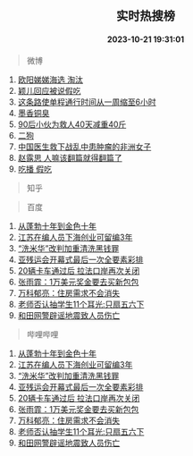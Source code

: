 <div align="center"><h2>实时热搜榜</h2><h4>2023-10-21 19:31:01</h4></div>

> 微博  

1. [欧阳娣娣海选 淘汰](https://s.weibo.com/weibo?q=%E6%AC%A7%E9%98%B3%E5%A8%A3%E5%A8%A3%E6%B5%B7%E9%80%89%20%E6%B7%98%E6%B1%B0&t=31&band_rank=1&Refer=top)<br />
2. [颖儿回应被说假吃](https://s.weibo.com/weibo?q=%23%E9%A2%96%E5%84%BF%E5%9B%9E%E5%BA%94%E8%A2%AB%E8%AF%B4%E5%81%87%E5%90%83%23&t=31&band_rank=2&Refer=top)<br />
3. [这条路使单程通行时间从一周缩至6小时](https://s.weibo.com/weibo?q=%23%E8%BF%99%E6%9D%A1%E8%B7%AF%E4%BD%BF%E5%8D%95%E7%A8%8B%E9%80%9A%E8%A1%8C%E6%97%B6%E9%97%B4%E4%BB%8E%E4%B8%80%E5%91%A8%E7%BC%A9%E8%87%B36%E5%B0%8F%E6%97%B6%23&t=31&band_rank=3&Refer=top)<br />
4. [墨香铜臭](https://s.weibo.com/weibo?q=%E5%A2%A8%E9%A6%99%E9%93%9C%E8%87%AD&t=31&band_rank=4&Refer=top)<br />
5. [90后小伙为救人40天减重40斤](https://s.weibo.com/weibo?q=%2390%E5%90%8E%E5%B0%8F%E4%BC%99%E4%B8%BA%E6%95%91%E4%BA%BA40%E5%A4%A9%E5%87%8F%E9%87%8D40%E6%96%A4%23&t=31&band_rank=5&Refer=top)<br />
6. [二狗](https://s.weibo.com/weibo?q=%E4%BA%8C%E7%8B%97&t=31&band_rank=6&Refer=top)<br />
7. [中国医生救下战乱中患肿瘤的非洲女子](https://s.weibo.com/weibo?q=%23%E4%B8%AD%E5%9B%BD%E5%8C%BB%E7%94%9F%E6%95%91%E4%B8%8B%E6%88%98%E4%B9%B1%E4%B8%AD%E6%82%A3%E8%82%BF%E7%98%A4%E7%9A%84%E9%9D%9E%E6%B4%B2%E5%A5%B3%E5%AD%90%23&t=31&band_rank=7&Refer=top)<br />
8. [赵露思 人嘛该翻篇就得翻篇了](https://s.weibo.com/weibo?q=%E8%B5%B5%E9%9C%B2%E6%80%9D%20%E4%BA%BA%E5%98%9B%E8%AF%A5%E7%BF%BB%E7%AF%87%E5%B0%B1%E5%BE%97%E7%BF%BB%E7%AF%87%E4%BA%86&t=31&band_rank=8&Refer=top)<br />
9. [吃播 假吃](https://s.weibo.com/weibo?q=%E5%90%83%E6%92%AD%20%E5%81%87%E5%90%83&t=31&band_rank=9&Refer=top)<br />

> 知乎  


> 百度  

1. [从蓬勃十年到金色十年](https://www.baidu.com/s?wd=%E4%BB%8E%E8%93%AC%E5%8B%83%E5%8D%81%E5%B9%B4%E5%88%B0%E9%87%91%E8%89%B2%E5%8D%81%E5%B9%B4&sa=fyb_news&rsv_dl=fyb_news)<br />
2. [江苏在编人员下海创业可留编3年](https://www.baidu.com/s?wd=%E6%B1%9F%E8%8B%8F%E5%9C%A8%E7%BC%96%E4%BA%BA%E5%91%98%E4%B8%8B%E6%B5%B7%E5%88%9B%E4%B8%9A%E5%8F%AF%E7%95%99%E7%BC%963%E5%B9%B4&sa=fyb_news&rsv_dl=fyb_news)<br />
3. [“洗米华”改判加重清洗黑钱罪](https://www.baidu.com/s?wd=%E2%80%9C%E6%B4%97%E7%B1%B3%E5%8D%8E%E2%80%9D%E6%94%B9%E5%88%A4%E5%8A%A0%E9%87%8D%E6%B8%85%E6%B4%97%E9%BB%91%E9%92%B1%E7%BD%AA&sa=fyb_news&rsv_dl=fyb_news)<br />
4. [亚残运会开幕式最后一次全要素彩排](https://www.baidu.com/s?wd=%E4%BA%9A%E6%AE%8B%E8%BF%90%E4%BC%9A%E5%BC%80%E5%B9%95%E5%BC%8F%E6%9C%80%E5%90%8E%E4%B8%80%E6%AC%A1%E5%85%A8%E8%A6%81%E7%B4%A0%E5%BD%A9%E6%8E%92&sa=fyb_news&rsv_dl=fyb_news)<br />
5. [20辆卡车通过后 拉法口岸再次关闭](https://www.baidu.com/s?wd=20%E8%BE%86%E5%8D%A1%E8%BD%A6%E9%80%9A%E8%BF%87%E5%90%8E+%E6%8B%89%E6%B3%95%E5%8F%A3%E5%B2%B8%E5%86%8D%E6%AC%A1%E5%85%B3%E9%97%AD&sa=fyb_news&rsv_dl=fyb_news)<br />
6. [张雨霏：1万美元奖金要去买新包包](https://www.baidu.com/s?wd=%E5%BC%A0%E9%9B%A8%E9%9C%8F%EF%BC%9A1%E4%B8%87%E7%BE%8E%E5%85%83%E5%A5%96%E9%87%91%E8%A6%81%E5%8E%BB%E4%B9%B0%E6%96%B0%E5%8C%85%E5%8C%85&sa=fyb_news&rsv_dl=fyb_news)<br />
7. [万科郁亮：住房需求不会消失](https://www.baidu.com/s?wd=%E4%B8%87%E7%A7%91%E9%83%81%E4%BA%AE%EF%BC%9A%E4%BD%8F%E6%88%BF%E9%9C%80%E6%B1%82%E4%B8%8D%E4%BC%9A%E6%B6%88%E5%A4%B1&sa=fyb_news&rsv_dl=fyb_news)<br />
8. [老师否认抽学生11个耳光:只扇五六下](https://www.baidu.com/s?wd=%E8%80%81%E5%B8%88%E5%90%A6%E8%AE%A4%E6%8A%BD%E5%AD%A6%E7%94%9F11%E4%B8%AA%E8%80%B3%E5%85%89%3A%E5%8F%AA%E6%89%87%E4%BA%94%E5%85%AD%E4%B8%8B&sa=fyb_news&rsv_dl=fyb_news)<br />
9. [和田网警辟谣地震致人员伤亡](https://www.baidu.com/s?wd=%E5%92%8C%E7%94%B0%E7%BD%91%E8%AD%A6%E8%BE%9F%E8%B0%A3%E5%9C%B0%E9%9C%87%E8%87%B4%E4%BA%BA%E5%91%98%E4%BC%A4%E4%BA%A1&sa=fyb_news&rsv_dl=fyb_news)<br />

> 哔哩哔哩  

1. [从蓬勃十年到金色十年](https://www.baidu.com/s?wd=%E4%BB%8E%E8%93%AC%E5%8B%83%E5%8D%81%E5%B9%B4%E5%88%B0%E9%87%91%E8%89%B2%E5%8D%81%E5%B9%B4&sa=fyb_news&rsv_dl=fyb_news)<br />
2. [江苏在编人员下海创业可留编3年](https://www.baidu.com/s?wd=%E6%B1%9F%E8%8B%8F%E5%9C%A8%E7%BC%96%E4%BA%BA%E5%91%98%E4%B8%8B%E6%B5%B7%E5%88%9B%E4%B8%9A%E5%8F%AF%E7%95%99%E7%BC%963%E5%B9%B4&sa=fyb_news&rsv_dl=fyb_news)<br />
3. [“洗米华”改判加重清洗黑钱罪](https://www.baidu.com/s?wd=%E2%80%9C%E6%B4%97%E7%B1%B3%E5%8D%8E%E2%80%9D%E6%94%B9%E5%88%A4%E5%8A%A0%E9%87%8D%E6%B8%85%E6%B4%97%E9%BB%91%E9%92%B1%E7%BD%AA&sa=fyb_news&rsv_dl=fyb_news)<br />
4. [亚残运会开幕式最后一次全要素彩排](https://www.baidu.com/s?wd=%E4%BA%9A%E6%AE%8B%E8%BF%90%E4%BC%9A%E5%BC%80%E5%B9%95%E5%BC%8F%E6%9C%80%E5%90%8E%E4%B8%80%E6%AC%A1%E5%85%A8%E8%A6%81%E7%B4%A0%E5%BD%A9%E6%8E%92&sa=fyb_news&rsv_dl=fyb_news)<br />
5. [20辆卡车通过后 拉法口岸再次关闭](https://www.baidu.com/s?wd=20%E8%BE%86%E5%8D%A1%E8%BD%A6%E9%80%9A%E8%BF%87%E5%90%8E+%E6%8B%89%E6%B3%95%E5%8F%A3%E5%B2%B8%E5%86%8D%E6%AC%A1%E5%85%B3%E9%97%AD&sa=fyb_news&rsv_dl=fyb_news)<br />
6. [张雨霏：1万美元奖金要去买新包包](https://www.baidu.com/s?wd=%E5%BC%A0%E9%9B%A8%E9%9C%8F%EF%BC%9A1%E4%B8%87%E7%BE%8E%E5%85%83%E5%A5%96%E9%87%91%E8%A6%81%E5%8E%BB%E4%B9%B0%E6%96%B0%E5%8C%85%E5%8C%85&sa=fyb_news&rsv_dl=fyb_news)<br />
7. [万科郁亮：住房需求不会消失](https://www.baidu.com/s?wd=%E4%B8%87%E7%A7%91%E9%83%81%E4%BA%AE%EF%BC%9A%E4%BD%8F%E6%88%BF%E9%9C%80%E6%B1%82%E4%B8%8D%E4%BC%9A%E6%B6%88%E5%A4%B1&sa=fyb_news&rsv_dl=fyb_news)<br />
8. [老师否认抽学生11个耳光:只扇五六下](https://www.baidu.com/s?wd=%E8%80%81%E5%B8%88%E5%90%A6%E8%AE%A4%E6%8A%BD%E5%AD%A6%E7%94%9F11%E4%B8%AA%E8%80%B3%E5%85%89%3A%E5%8F%AA%E6%89%87%E4%BA%94%E5%85%AD%E4%B8%8B&sa=fyb_news&rsv_dl=fyb_news)<br />
9. [和田网警辟谣地震致人员伤亡](https://www.baidu.com/s?wd=%E5%92%8C%E7%94%B0%E7%BD%91%E8%AD%A6%E8%BE%9F%E8%B0%A3%E5%9C%B0%E9%9C%87%E8%87%B4%E4%BA%BA%E5%91%98%E4%BC%A4%E4%BA%A1&sa=fyb_news&rsv_dl=fyb_news)<br />
